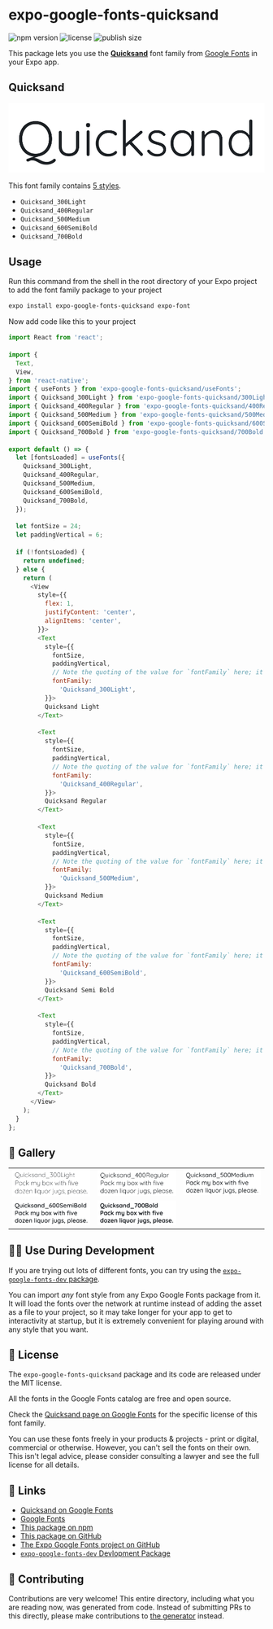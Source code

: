# expo-google-fonts-quicksand

![npm version](https://flat.badgen.net/npm/v/expo-google-fonts-quicksand)
![license](https://flat.badgen.net/github/license/expo/google-fonts)
![publish size](https://flat.badgen.net/packagephobia/install/expo-google-fonts-quicksand)

This package lets you use the [**Quicksand**](https://fonts.google.com/specimen/Quicksand) font family from [Google Fonts](https://fonts.google.com/) in your Expo app.

## Quicksand

![Quicksand](./font-family.png)

This font family contains [5 styles](#-gallery).

- `Quicksand_300Light`
- `Quicksand_400Regular`
- `Quicksand_500Medium`
- `Quicksand_600SemiBold`
- `Quicksand_700Bold`

## Usage

Run this command from the shell in the root directory of your Expo project to add the font family package to your project
```sh
expo install expo-google-fonts-quicksand expo-font
```

Now add code like this to your project
```js
import React from 'react';

import {
  Text,
  View,
} from 'react-native';
import { useFonts } from 'expo-google-fonts-quicksand/useFonts';
import { Quicksand_300Light } from 'expo-google-fonts-quicksand/300Light';
import { Quicksand_400Regular } from 'expo-google-fonts-quicksand/400Regular';
import { Quicksand_500Medium } from 'expo-google-fonts-quicksand/500Medium';
import { Quicksand_600SemiBold } from 'expo-google-fonts-quicksand/600SemiBold';
import { Quicksand_700Bold } from 'expo-google-fonts-quicksand/700Bold';

export default () => {
  let [fontsLoaded] = useFonts({
    Quicksand_300Light,
    Quicksand_400Regular,
    Quicksand_500Medium,
    Quicksand_600SemiBold,
    Quicksand_700Bold,
  });

  let fontSize = 24;
  let paddingVertical = 6;

  if (!fontsLoaded) {
    return undefined;
  } else {
    return (
      <View
        style={{
          flex: 1,
          justifyContent: 'center',
          alignItems: 'center',
        }}>
        <Text
          style={{
            fontSize,
            paddingVertical,
            // Note the quoting of the value for `fontFamily` here; it expects a string!
            fontFamily:
              'Quicksand_300Light',
          }}>
          Quicksand Light
        </Text>

        <Text
          style={{
            fontSize,
            paddingVertical,
            // Note the quoting of the value for `fontFamily` here; it expects a string!
            fontFamily:
              'Quicksand_400Regular',
          }}>
          Quicksand Regular
        </Text>

        <Text
          style={{
            fontSize,
            paddingVertical,
            // Note the quoting of the value for `fontFamily` here; it expects a string!
            fontFamily:
              'Quicksand_500Medium',
          }}>
          Quicksand Medium
        </Text>

        <Text
          style={{
            fontSize,
            paddingVertical,
            // Note the quoting of the value for `fontFamily` here; it expects a string!
            fontFamily:
              'Quicksand_600SemiBold',
          }}>
          Quicksand Semi Bold
        </Text>

        <Text
          style={{
            fontSize,
            paddingVertical,
            // Note the quoting of the value for `fontFamily` here; it expects a string!
            fontFamily:
              'Quicksand_700Bold',
          }}>
          Quicksand Bold
        </Text>
      </View>
    );
  }
};

```

## 🔡 Gallery


||||
|-|-|-|
|![Quicksand_300Light](.//300Light/Quicksand_300Light.ttf.png)|![Quicksand_400Regular](.//400Regular/Quicksand_400Regular.ttf.png)|![Quicksand_500Medium](.//500Medium/Quicksand_500Medium.ttf.png)||
|![Quicksand_600SemiBold](.//600SemiBold/Quicksand_600SemiBold.ttf.png)|![Quicksand_700Bold](.//700Bold/Quicksand_700Bold.ttf.png)|||


## 👩‍💻 Use During Development

If you are trying out lots of different fonts, you can try using the [`expo-google-fonts-dev` package](https://github.com/freeboub/google-fonts/tree/master/font-packages/dev#readme).

You can import *any* font style from any Expo Google Fonts package from it. It will load the fonts
over the network at runtime instead of adding the asset as a file to your project, so it may take longer
for your app to get to interactivity at startup, but it is extremely convenient
for playing around with any style that you want.

## 📖 License

The `expo-google-fonts-quicksand` package and its code are released under the MIT license.

All the fonts in the Google Fonts catalog are free and open source.

Check the [Quicksand page on Google Fonts](https://fonts.google.com/specimen/Quicksand) for the specific license of this font family.

You can use these fonts freely in your products & projects - print or digital, commercial or otherwise. However, you can't sell the fonts on their own. This isn't legal advice, please consider consulting a lawyer and see the full license for all details.

## 🔗 Links

- [Quicksand on Google Fonts](https://fonts.google.com/specimen/Quicksand)
- [Google Fonts](https://fonts.google.com/)
- [This package on npm](https://www.npmjs.com/package/expo-google-fonts-quicksand)
- [This package on GitHub](https://github.com/freeboub/google-fonts/tree/master/font-packages/quicksand)
- [The Expo Google Fonts project on GitHub](https://github.com/freeboub/google-fonts)
- [`expo-google-fonts-dev` Devlopment Package](https://github.com/freeboub/google-fonts/tree/master/font-packages/dev)

## 🤝 Contributing

Contributions are very welcome! This entire directory, including what you are reading now, was generated from code. Instead of submitting PRs to this directly, please make contributions to [the generator](https://github.com/freeboub/google-fonts/tree/master/packages/generator) instead.
